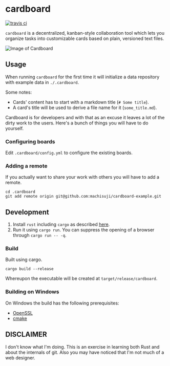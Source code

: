 # cardboard

[![travis ci](https://travis-ci.org/machisuji/cardboard.svg?branch=master)](https://travis-ci.org/machisuji/cardboard)

`cardboard` is a decentralized, kanban-style collaboration tool which lets you organize tasks
into customizable cards based on plain, versioned text files.

![Image of Cardboard](https://github.com/machisuji/cardboard/raw/master/doc/cardboard.png)

## Usage

When running `cardboard` for the first time it will initialize a data
repository with example data in `./.cardboard`.

Some notes:

* Cards' content has to start with a markdown title (`# Some title`).
* A card's title will be used to derive a file name for it (`some_title.md`).

Cardboard is for developers and with that as an excuse it leaves a lot of the dirty
work to the users. Here's a bunch of things you will have to do yourself.

### Configuring boards

Edit `.cardboard/config.yml` to configure the existing boards.

### Adding a remote

If you actually want to share your work with others you will have to add a remote.

```
cd .cardboard
git add remote origin git@github.com:machisuji/cardboard-example.git
```

## Development

1. Install `rust` including `cargo` as described [here](https://www.rust-lang.org/en-US/install.html).
2. Run it using `cargo run`. You can suppress the opening of a browser through
`cargo run -- -q`.

### Build

Built using cargo.

```
cargo build --release
```

Whereupon the executable will be created at `target/release/cardboard`.

### Building on Windows

On Windows the build has the following prerequisites:

* [OpenSSL](https://github.com/sfackler/rust-openssl#windows)
* [cmake](https://cmake.org/download/)

## DISCLAIMER

I don't know what I'm doing. This is an exercise in learning both Rust and about
the internals of git. Also you may have noticed that I'm not much of a web
designer.
